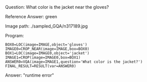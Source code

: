 Question: What color is the jacket near the gloves?

Reference Answer: green

Image path: ./sampled_GQA/n317189.jpg

Program:

```
BOX0=LOC(image=IMAGE,object='gloves')
IMAGE0=CROP_NEAR(image=IMAGE,box=BOX0)
BOX1=LOC(image=IMAGE0,object='jacket')
IMAGE1=CROP(image=IMAGE0,box=BOX1)
ANSWER0=VQA(image=IMAGE1,question='What color is the jacket?')
FINAL_RESULT=RESULT(var=ANSWER0)
```
Answer: "runtime error"


